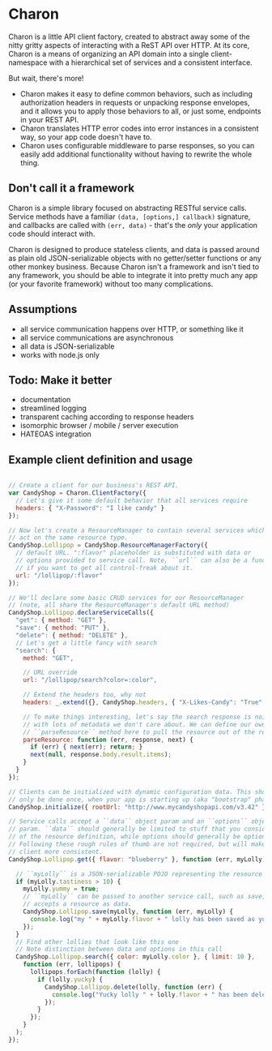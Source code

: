 Charon
======

Charon is a little API client factory, created to abstract away some of the
nitty gritty aspects of interacting with a ReST API over HTTP. At its core,
Charon is a means of organizing an API domain into a single client-namespace
with a hierarchical set of services and a consistent interface.

But wait, there's more!

* Charon makes it easy to define common behaviors, such as including
authorization headers in requests or unpacking response envelopes, and it
allows you to apply those behaviors to all, or just some, endpoints in your
REST API.
* Charon translates HTTP error codes into error instances in a consistent way,
so your app code doesn't have to.
* Charon uses configurable middleware to parse responses, so you can easily add
additional functionality without having to rewrite the whole thing.

Don't call it a framework
-----------------------------

Charon is a simple library focused on abstracting RESTful service calls.
Service methods have a familiar ``(data, [options,] callback)`` signature, and
callbacks are called with ``(err, data)`` - that's the _only_  your
application code should interact with. 

Charon is designed to produce stateless clients, and data is passed around as
plain old JSON-serializable objects with no getter/setter functions or any
other monkey business. Because Charon isn't a framework and isn't tied to any
framework, you should be able to integrate it into pretty much any app (or
your favorite framework) without too many complications.

Assumptions
-----------

* all service communication happens over HTTP, or something like it
* all service communications are asynchronous
* all data is JSON-serializable
* works with node.js only

Todo: Make it better
--------------------

* documentation
* streamlined logging
* transparent caching according to response headers
* isomorphic browser / mobile / server execution
* HATEOAS integration

Example client definition and usage
----------------------------------------------------

```javascript

// Create a client for our business's REST API.
var CandyShop = Charon.ClientFactory({
  // Let's give it some default behavior that all services require
  headers: { "X-Password": "I like candy" }
});

// Now let's create a ResourceManager to contain several services which
// act on the same resource type.
CandyShop.Lollipop = CandyShop.ResourceManagerFactory({
  // default URL. ":flavor" placeholder is substituted with data or
  // options provided to service call. Note, ``url`` can also be a function
  // if you want to get all control-freak about it.
  url: "/lollipop/:flavor"
});

// We'll declare some basic CRUD services for our ResourceManager
// (note, all share the ResourceManager's default URL method)
CandyShop.Lollipop.declareServiceCalls({
  "get": { method: "GET" },
  "save": { method: "PUT" },
  "delete": { method: "DELETE" },
  // Let's get a little fancy with search
  "search": {
    method: "GET",

    // URL override
    url: "/lollipop/search?color=:color",

    // Extend the headers too, why not
    headers: _.extend({}, CandyShop.headers, { "X-Likes-Candy": "True" }),

    // To make things interesting, let's say the search response is noisy,
    // with lots of metadata we don't care about. We can define our own
    // ``parseResource`` method here to pull the resource out of the response.
    parseResource: function (err, response, next) {
      if (err) { next(err); return; }
      next(null, response.body.result.items);
    }
  }
});

// Clients can be initialized with dynamic configuration data. This should
// only be done once, when your app is starting up (aka "bootstrap" phase).
CandyShop.initialize({ rootUrl: "http://www.mycandyshopapi.com/v3.42" });

// Service calls accept a ``data`` object param and an ``options`` object
// param. ``data`` should generally be limited to stuff that you consider part
// of the resource definition, while options should generally be optional.
// Following these rough rules of thumb are not required, but will make your
// client more consistent.
CandyShop.Lollipop.get({ flavor: "blueberry" }, function (err, myLolly) {

  // ``myLolly`` is a JSON-serializable POJO representing the resource
  if (myLolly.tastiness > 10) {
    myLolly.yummy = true;
    // ``myLolly`` can be passed to another service call, such as save, which
    // accepts a resource as data.
    CandyShop.Lollipop.save(myLolly, function (err, myLolly) {
      console.log("my " + myLolly.flavor + " lolly has been saved as yummy");
    });
  }
  // Find other lollies that look like this one
  // Note distinction between data and options in this call
  CandyShop.Lollipop.search({ color: myLolly.color }, { limit: 10 },
    function (err, lollipops) {
      lollipops.forEach(function (lolly) {
        if (lolly.yucky) {
          CandyShop.Lollipop.delete(lolly, function (err) {
            console.log("Yucky lolly " + lolly.flavor + " has been deleted");
          });
        }
      });
    }
  );
});
```
